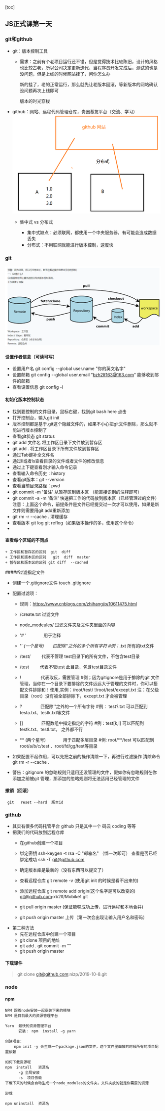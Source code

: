 [toc]

## JS正式课第一天
### git和github
+ git：版本控制工具
	+ 需求：之前有个老项目运行还不错，但是觉得技术比较陈旧，设计的风格也比较古老，所以公司决定更新迭代，当程序员开发完成后，测试的也是没问题，但是上线的时候网站挂了，问你怎么办

      新的挂了，老的正常运行，那么就先让老版本回滚，等新版本的网站确认没问题再次上线即可

      版本的时光穿梭
+ github：网站、远程代码管理仓库，贵圈基友平台（交流、学习）
![Alt text](./1572576324495.png)
	+ 集中式  vs  分布式
     
	     - 集中式缺点：必须联网，都使用一个中央服务器，有可能会造成数据丢失
	     - 分布式：不用联网就能进行版本控制，速度快

### git
![Alt text](./1572593989215.png)

#### 设置作者信息（可读可写）
+ 设置用户名  git  config  --global user.name "你的英文名字"
+ 设置邮箱   git config --global user.email "bzh2lf163@163.com"  能够收到邮件的邮箱
+  查看设置信息 git config -l
#### 初始化版本控制状态
+ 找到要控制的文件目录，鼠标右键，找到git bash here  点击
+ 打开控制台，输入git  init
+ 版本控制都是基于.git这个隐藏文件的，如果不小心把git文件删除，那么就不能进行版本控制了
+ 查看git状态  git  status
+ git add 文件名  将工作区目录下文件放到暂存区
+ git add .   将工作区目录下所有文件放到暂存区
+ 通过Tab键补全文件名
+ 通过ll或者ls查看目录的文件或者文件的修改信息
+ 通过上下键查看刚才输入命令记录
+ 查看输入命令历史：history
+ 查看git版本：git --version  
+ 查看当前目录路径：pwd
+ git  commit -m '备注'   从暂存区到版本区 （能直接识别的注释即可）
+ git commit -a -m '备注'  快速把工作的代码放到版本区（已经管理过的文件）
    注意：上面这个命令，前提条件是文件已经提交过一次才可以使用，如果是新文件则需要用git  add重新添加
+ git rm -r --cache  .   清理缓存
+ 查看版本 git log       git reflog（如果版本操作的多，使用这个命令）
+
####  查看每个区域的不同点  

	+ 工作区和暂存区的区别  git  diff
	+ 工作区和版本区的区别   git  diff  master
	+ 暂存区和版本区的区别 git diff  --cached
	
#####过滤指定文件
+ 创建一个.gitignore文件   touch  .gitignore
+ 配置过滤项：
	+ 规则：https://www.cnblogs.com/zhihang/p/10611475.html
	+ /create.txt   过滤文件
	+ node_modeules/  过滤文件夹及文件夹里面的内容
	+ '# '　　　　用于注释

	+ '*' (一个星号)　　匹配除'\'之外的多个所有字符 #例：*.txt 所有的txt文件

	+ /test/ 　　 代表不管理 test目录下的所有文件，不包含test目录

	+ /test 　　  代表不管test 此目录，包含test目录文件

	+ ! 　　　　 代表取反，需要管理 #例；因为gitignore是用于排除的git 文件管理，当你在一个目录下要排除的文件远远大于管理的文件时，你可以搭配文件排除和！使用,实例：/root/test/ !/root/test/except.txt 注：在父级目录（root）没有被全部排除下，except.txt 才会被管理

	+ ? 　　　　匹配除'\'之外的一个所有字符 #例： test?.txt 可以匹配到 testa.txt、testk.txt等文件

	+	[] 　　　　匹配数组中指定指定的字符 #例：test[k,l] 可以匹配到 testk.txt、testl.txt， 之外都不行

	+	**  (两个星号)　　　　用于匹配多层目录 #例: root/**/test 可以匹配到 root/a/b/c/test 、root/fd/gg/test等目录
	
+ 如果配置不起作用，可以先把之前的操作清除一下，再进行过滤操作
  清除命令    git rm -r --cache  . 
+ 警告：gitignore 的忽略规则只适用还没管理的文件，假如你有忽略规则在你添加之前被git 管理，那添加的忽略规则将无法适用已经管理的文件 

#### 撤销（回滚）
     git   reset --hard  版本id

### github
+ 其实有很多代码托管平台 github  只是其中一个  码云  coding  等等
+ 把我们的代码放到远程仓库
	+ 在github创建一个项目
	+ 绑定密钥
           ssh-keygen -t rsa  -C "邮箱名" （绑一次即可）
       查看是否已经绑定成功
            ssh -T git@github.com
   
   + 确定版本库是最新的（没有东西可以提交了）
   + 查看远程仓库
           git  remote -v (使用git init 的时候是看不出来的)
   + 添加远程仓库
           git remote  add  origin(这个名字是可以改变的)   git@github.com:xb2lf/Mobike1.git
   + git pull origin master (保证能够成功上传，进行远程和本地合并)
   + git  push origin master   上传（第一次会出现让输入用户名和密码）
+ 第二种方法
	+ 先在远程仓库中创建一个项目
	+ git  clone  项目的地址
	+ git add  .       git  commit -m ""
	+ git push origin  master
#### 下载课件
> git clone git@github.com:nizp/2019-10-8.git

### node

#### npm
    NPM 跟着node安装一起安装下来的模块
    NPM 是目前最大的资源管理平台

    Yarn  最快的资源管理平台
          安装： npm  install -g yarn 

    创建项目:
        npm init -y 会生成一个package.json的文件，这个文件里面放的时候所有的项目配置依赖
    
    如何下载资源呢
    npm  install   资源名
          -g 全局安装
          -s  项目依赖
    下载下来的时候会自动生成一个node_modules的文件夹，文件夹放的就是你需要的资源
    
    卸载

    npm uninstall  资源名
